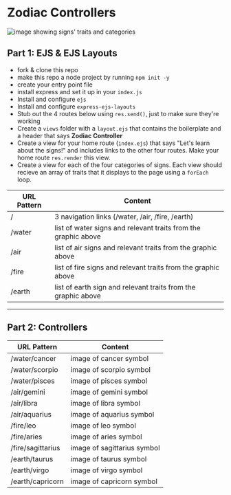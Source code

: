 # Zodiac Controllers

![image showing signs' traits and categories](./zodiac.jpeg)

## Part 1: EJS & EJS Layouts

* fork & clone this repo
* make this repo a node project by running `npm init -y`
* create your entry point file
* install express and set it up in your `index.js`
* Install and configure `ejs`
* Install and configure `express-ejs-layouts`
* Stub out the 4 routes below using `res.send()`, just to make sure they're working
* Create a `views` folder with a `layout.ejs` that contains the boilerplate and a header that says **Zodiac Controller**
* Create a view for your home route (`index.ejs`) that says "Let's learn about the signs!" and includes links to the other four routes. Make your home route `res.render` this view.
* Create a view for each of the four categories of signs. Each view should recieve an array of traits that it displays to the page using a `forEach` loop.


| URL Pattern  | Content |
| ------------- | ------------- |
| /  | 3 navigation links (/water, /air, /fire, /earth) |
| /water | list of water signs and relevant traits from the graphic above  |
| /air | list of air signs and relevant traits from the graphic above  |
| /fire | list of fire signs and relevant traits from the graphic above  |
| /earth | list of earth sign and relevant traits from the graphic above  |

---

## Part 2: Controllers

| URL Pattern  | Content |
| ------------- | ------------- |
| /water/cancer | image of cancer symbol  |
| /water/scorpio | image of scorpio symbol  |
| /water/pisces | image of pisces symbol  |
| /air/gemini | image of gemini symbol  |
| /air/libra | image of libra symbol  |
| /air/aquarius | image of aquarius symbol |
| /fire/leo | image of leo symbol  |
| /fire/aries | image of aries symbol  |
| /fire/sagittarius | image of sagittarius symbol |
| /earth/taurus | image of taurus symbol  |
| /earth/virgo | image of virgo symbol  |
| /earth/capricorn | image of capricorn symbol |